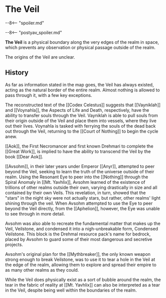 # The Veil

--8<-- "spoiler.md"

--8<-- "postyav_spoiler.md"

**The Veil** is a physical boundary along the very edges of the realm in space, which prevents any observation or physical passage outside of the realm.

The origins of the Veil are unclear.

## History

As far as information stated in the map goes, the Veil has always existed, acting as the natural border of the entire realm. Almost nothing is allowed to pass through it, with a few key exceptions.

The reconstructed text of the [[Codex Celestus]] suggests that [[Vayniklah]] and [[Voynahla]], the Aspects of Life and Death, respectively, have the ability to transfer souls through the Veil. Vayniklah is able to pull souls from their origin outside of the Veil and place them into vessels, where they live out their lives. Voynahla is tasked with ferrying the souls of the dead back out through the Veil, returning to the [[Court of Nothing]] to begin the cycle anew.

[[Aok]], the First Necromancer and first known Drehmari to complete the [[Great Work]], is implied to have the ability to transcend the Veil by the book [[Dear Aok]].

[[Avsohm]], in their later years under Emperor [[Anyr]], attempted to peer beyond the Veil, seeking to learn the truth of the universe outside of their realm. Using the Resonant Eye to peer into the [[Nothing]] through the Spiral Anomaly in [[Mt. Yavhlix]], Avsohm learned of the existence of trillions of other realms outside their own, varying drastically in size and all contained by their own Veils. This revelation, in turn, showed that the "stars" in the night sky were not actually stars, but rather, other realms' light shining through the veil. When Avsohm attempted to use the Eye to peer beyond the Veil directly, from the [[Aphelion]], however, the Eye was unable to see through in more detail.

Avsohm was also able to recreate the fundamental matter that makes up the Veil, Veilstone, and condensed it into a nigh-unbreakable form, Condensed Veilstone. This block is the Drehmal resource pack's name for bedrock, placed by Avsohm to guard some of their most dangerous and secretive projects.

Avsohm's original plan for the [[Mythbreaker]], the only known weapon strong enough to break Veilstone, was to use it to tear a hole in the Veil at the edge of the realm, allowing them to explore and spread their empire to as many other realms as they could.

While the Veil does physically exist as a sort of bubble around the realm, the tear in the fabric of reality at [[Mt. Yavhlix]] can also be interpreted as a tear in the Veil, despite being well within the boundaries of the realm. 
